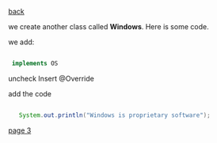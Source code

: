 [back](./page04.md)

we create another class called **Windows**. 
Here is some code.

we add:
```java

 implements OS

```


uncheck Insert @Override


add the code
```java

   System.out.println("Windows is proprietary software");

```


[page 3](./page06.md)

